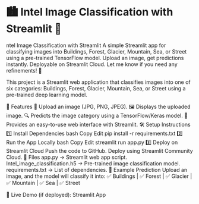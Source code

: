 # 🏙️ Intel Image Classification with Streamlit 🌲
ntel Image Classification with Streamlit A simple Streamlit app for classifying images into Buildings, Forest, Glacier, Mountain, Sea, or Street using a pre-trained TensorFlow model. Upload an image, get predictions instantly. Deployable on Streamlit Cloud.  Let me know if you need any refinements! 🚀


This project is a Streamlit web application that classifies images into one of six categories: Buildings, Forest, Glacier, Mountain, Sea, or Street using a pre-trained deep learning model.

🚀 Features
📂 Upload an image (JPG, PNG, JPEG).
🖼️ Displays the uploaded image.
🔍 Predicts the image category using a TensorFlow/Keras model.
🎯 Provides an easy-to-use web interface with Streamlit.
🛠️ Setup Instructions
1️⃣ Install Dependencies
bash
Copy
Edit
pip install -r requirements.txt
2️⃣ Run the App Locally
bash
Copy
Edit
streamlit run app.py
3️⃣ Deploy on Streamlit Cloud
Push the code to GitHub.
Deploy using Streamlit Community Cloud.
📂 Files
app.py → Streamlit web app script.
Intel_image_classification.h5 → Pre-trained image classification model.
requirements.txt → List of dependencies.
🎯 Example Prediction
Upload an image, and the model will classify it into: ✅ Buildings | ✅ Forest | ✅ Glacier | ✅ Mountain | ✅ Sea | ✅ Street

🔗 Live Demo (if deployed): Streamlit App
